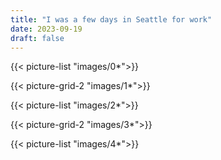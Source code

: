 ```yaml
---
title: "I was a few days in Seattle for work"
date: 2023-09-19
draft: false
---
```

{{< picture-list "images/0*">}}

{{< picture-grid-2 "images/1*">}}

{{< picture-list "images/2*">}}

{{< picture-grid-2 "images/3*">}}

{{< picture-list "images/4*">}}
